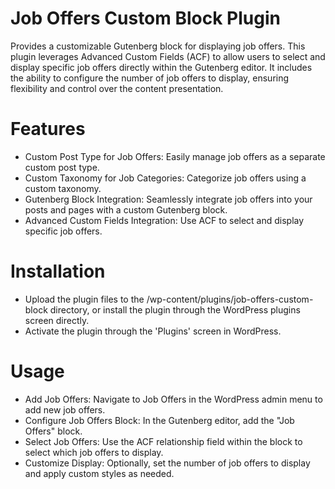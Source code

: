 # Job Offers Custom Block Plugin

Provides a customizable Gutenberg block for displaying job offers. This plugin leverages Advanced Custom Fields (ACF) to allow users to select and display specific job offers directly within the Gutenberg editor. It includes the ability to configure the number of job offers to display, ensuring flexibility and control over the content presentation.

# Features
- Custom Post Type for Job Offers: Easily manage job offers as a separate custom post type.
- Custom Taxonomy for Job Categories: Categorize job offers using a custom taxonomy.
- Gutenberg Block Integration: Seamlessly integrate job offers into your posts and pages with a custom Gutenberg block.
- Advanced Custom Fields Integration: Use ACF to select and display specific job offers.

# Installation
- Upload the plugin files to the /wp-content/plugins/job-offers-custom-block directory, or install the plugin through the WordPress plugins screen directly.
- Activate the plugin through the 'Plugins' screen in WordPress.

# Usage
- Add Job Offers: Navigate to Job Offers in the WordPress admin menu to add new job offers.
- Configure Job Offers Block: In the Gutenberg editor, add the "Job Offers" block.
- Select Job Offers: Use the ACF relationship field within the block to select which job offers to display.
- Customize Display: Optionally, set the number of job offers to display and apply custom styles as needed.
